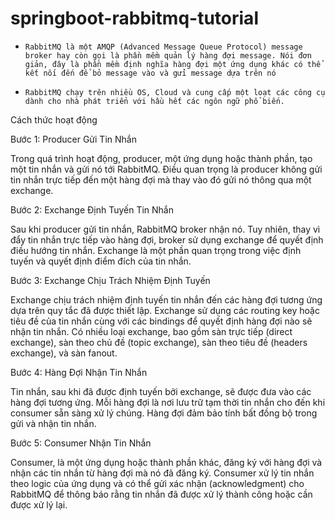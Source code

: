 # springboot-rabbitmq-tutorial

- `RabbitMQ là một AMQP (Advanced Message Queue Protocol) message broker hay còn gọi là phần mềm quản lý hàng đợi message. Nói đơn giản, đây là phần mềm định nghĩa hàng đợi một ứng dụng khác có thể kết nối đến để bỏ message vào và gửi message dựa trên nó` 

- `RabbitMQ chạy trên nhiều OS, Cloud và cung cấp một loạt các công cụ dành cho nhà phát triển với hầu hết các ngôn ngữ phổ biến. `

Cách thức hoạt động 
 

Bước 1: Producer Gửi Tin Nhắn 

Trong quá trình hoạt động, producer, một ứng dụng hoặc thành phần, tạo một tin nhắn và gửi nó tới RabbitMQ. Điều quan trọng là producer không gửi tin nhắn trực tiếp đến một hàng đợi mà thay vào đó gửi nó thông qua một exchange. 

Bước 2: Exchange Định Tuyến Tin Nhắn 

Sau khi producer gửi tin nhắn, RabbitMQ broker nhận nó. Tuy nhiên, thay vì đẩy tin nhắn trực tiếp vào hàng đợi, broker sử dụng exchange để quyết định điều hướng tin nhắn. Exchange là một phần quan trọng trong việc định tuyến và quyết định điểm đích của tin nhắn. 

Bước 3: Exchange Chịu Trách Nhiệm Định Tuyến 

Exchange chịu trách nhiệm định tuyến tin nhắn đến các hàng đợi tương ứng dựa trên quy tắc đã được thiết lập. Exchange sử dụng các routing key hoặc tiêu đề của tin nhắn cùng với các bindings để quyết định hàng đợi nào sẽ nhận tin nhắn. Có nhiều loại exchange, bao gồm sàn trực tiếp (direct exchange), sàn theo chủ đề (topic exchange), sàn theo tiêu đề (headers exchange), và sàn fanout. 

Bước 4: Hàng Đợi Nhận Tin Nhắn 

Tin nhắn, sau khi đã được định tuyến bởi exchange, sẽ được đưa vào các hàng đợi tương ứng. Mỗi hàng đợi là nơi lưu trữ tạm thời tin nhắn cho đến khi consumer sẵn sàng xử lý chúng. Hàng đợi đảm bảo tính bất đồng bộ trong gửi và nhận tin nhắn. 

Bước 5: Consumer Nhận Tin Nhắn 

Consumer, là một ứng dụng hoặc thành phần khác, đăng ký với hàng đợi và nhận các tin nhắn từ hàng đợi mà nó đã đăng ký. Consumer xử lý tin nhắn theo logic của ứng dụng và có thể gửi xác nhận (acknowledgment) cho RabbitMQ để thông báo rằng tin nhắn đã được xử lý thành công hoặc cần được xử lý lại. 